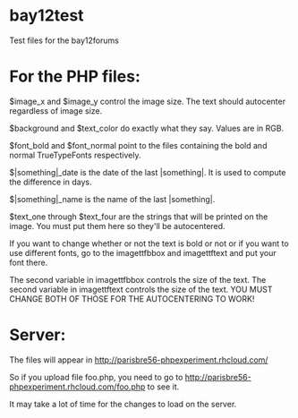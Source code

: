 bay12test
=========

Test files for the bay12forums

For the PHP files:
=========

$image_x 
and 
$image_y 
control the image size. The text should autocenter regardless of image size.

$background
and
$text_color
do exactly what they say. Values are in RGB.

$font_bold
and
$font_normal
point to the files containing the bold and normal TrueTypeFonts respectively.

$|something|_date
is the date of the last |something|. It is used to compute the difference in days.

$|something|_name
is the name of the last |something|.

$text_one
through
$text_four
are the strings that will be printed on the image. You must put them here so they'll be autocentered.

If you want to change whether or not the text is bold or not or if you want to use different fonts, go to the
imagettfbbox
and
imagettftext
and put your font there.

The second variable in imagettfbbox controls the size of the text.
The second variable in imagettftext controls the size of the text.
YOU MUST CHANGE BOTH OF THOSE FOR THE AUTOCENTERING TO WORK!


Server:
=========
The files will appear in 
http://parisbre56-phpexperiment.rhcloud.com/

So if you upload file foo.php, you need to go to
http://parisbre56-phpexperiment.rhcloud.com/foo.php
to see it.

It may take a lot of time for the changes to load on the server.
